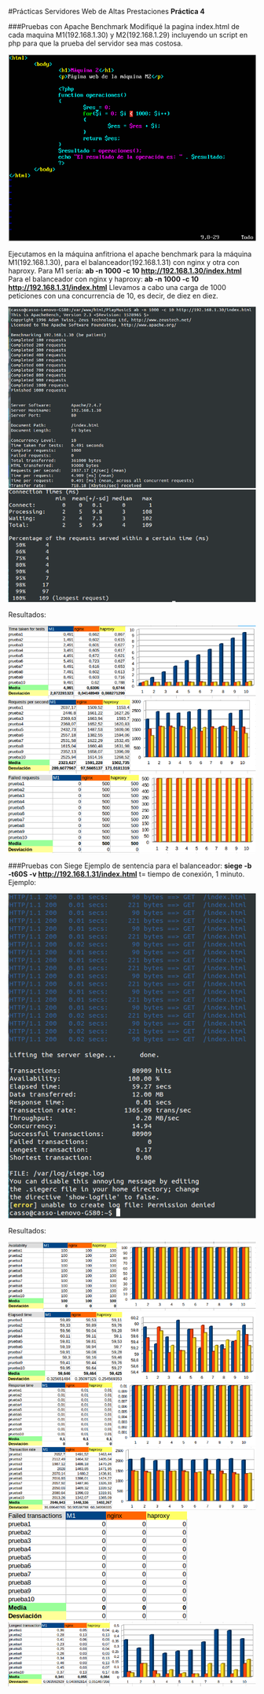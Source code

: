 #Prácticas Servidores Web de Altas Prestaciones
**Práctica 4**

###Pruebas con Apache Benchmark
Modifiqué la pagina index.html de cada maquina M1(192.168.1.30) y M2(192.168.1.29) incluyendo un script en php para que la prueba del servidor sea mas costosa.  

![imagen](https://github.com/jimcase/swap15-16/blob/master/Practica4/images/image1.png)

Ejecutamos en la máquina anfitriona el apache benchmark para la máquina M1(192.168.1.30), para el balanceador(192.168.1.31) con nginx y otra con haproxy.
Para M1 sería: **ab -n 1000 -c 10 http://192.168.1.30/index.html**
Para el balanceador con nginx y haproxy: **ab -n 1000 -c 10 http://192.168.1.31/index.html**
Llevamos a cabo una carga de 1000 peticiones con una concurrencia de 10, es decir, de diez en diez.

![imagen](https://github.com/jimcase/swap15-16/blob/master/Practica4/images/image2.png)
![imagen](https://github.com/jimcase/swap15-16/blob/master/Practica4/images/image3.png)

Resultados:

![imagen](https://github.com/jimcase/swap15-16/blob/master/Practica4/images/image5.png)
![imagen](https://github.com/jimcase/swap15-16/blob/master/Practica4/images/image6.png)
![imagen](https://github.com/jimcase/swap15-16/blob/master/Practica4/images/image7.png)

###Pruebas con Siege
Ejemplo de sentencia para el balanceador: **siege -b -t60S -v http://192.168.1.31/index.html**
t= tiempo de conexión, 1 minuto.
Ejemplo:

![imagen](https://github.com/jimcase/swap15-16/blob/master/Practica4/images/image4.png)

Resultados:

![imagen](https://github.com/jimcase/swap15-16/blob/master/Practica4/images/image8.png)
![imagen](https://github.com/jimcase/swap15-16/blob/master/Practica4/images/image9.png)
![imagen](https://github.com/jimcase/swap15-16/blob/master/Practica4/images/image10.png)
![imagen](https://github.com/jimcase/swap15-16/blob/master/Practica4/images/image11.png)
![imagen](https://github.com/jimcase/swap15-16/blob/master/Practica4/images/image12.png)
![imagen](https://github.com/jimcase/swap15-16/blob/master/Practica4/images/image13.png)
